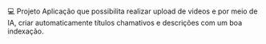 



💻 Projeto
Aplicação que possibilita realizar upload de videos e por meio de IA, criar automaticamente títulos chamativos e descrições com um boa indexação.




